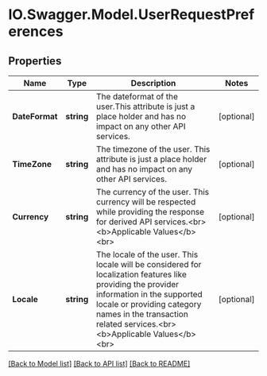 # IO.Swagger.Model.UserRequestPreferences
## Properties

Name | Type | Description | Notes
------------ | ------------- | ------------- | -------------
**DateFormat** | **string** | The dateformat of the user.This attribute is just a place holder and has no impact on any other API services. | [optional] 
**TimeZone** | **string** | The timezone of the user. This attribute is just a place holder and has no impact on any other API services. | [optional] 
**Currency** | **string** | The currency of the user. This currency will be respected while providing the response for derived API services.&lt;br&gt;&lt;b&gt;Applicable Values&lt;/b&gt;&lt;br&gt; | [optional] 
**Locale** | **string** | The locale of the user. This locale will be considered for localization features like providing the provider information in the supported locale or providing category names in the transaction related services.&lt;br&gt;&lt;b&gt;Applicable Values&lt;/b&gt;&lt;br&gt; | [optional] 

[[Back to Model list]](../README.md#documentation-for-models) [[Back to API list]](../README.md#documentation-for-api-endpoints) [[Back to README]](../README.md)

